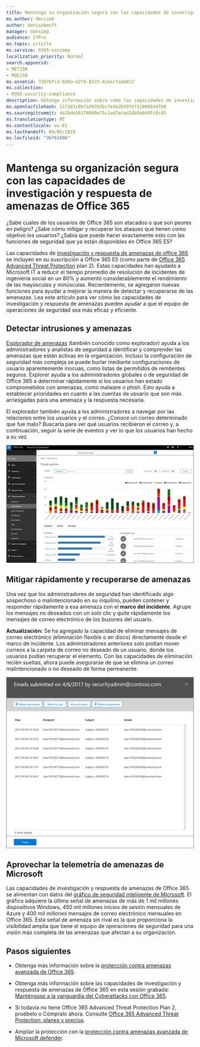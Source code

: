 ```yaml
---
title: Mantenga su organización segura con las capacidades de investigación y respuesta de amenazas de Office 365
ms.author: deniseb
author: denisebmsft
manager: dansimp
audience: ITPro
ms.topic: article
ms.service: O365-seccomp
localization_priority: Normal
search.appverid:
- MET150
- MOE150
ms.assetid: 3387bfc3-028a-42f4-8133-4cbecfaab812
ms.collection:
- M365-security-compliance
description: Obtenga información sobre cómo las capacidades de investigación y respuesta de las amenazas de Office 365 pueden ayudar a su organización a detectar intrusiones y amenazas, y mitigar rápidamente y recuperarse de amenazas.
ms.openlocfilehash: 217203c0bfa29352bc7e1b2b3976f11966034fb0
ms.sourcegitcommit: 4a2bde56178609e75c1ad7ecad2db5e049fc0c45
ms.translationtype: MT
ms.contentlocale: es-ES
ms.lasthandoff: 09/05/2019
ms.locfileid: "36761696"
---
```

# <a name="keep-your-organization-safe-with-office-365-threat-investigation-and-response-capabilities"></a>Mantenga su organización segura con las capacidades de investigación y respuesta de amenazas de Office 365

¿Sabe cuáles de los usuarios de Office 365 son atacados o que son peores en peligro? ¿Sabe cómo mitigar y recuperar los ataques que tienen como objetivo los usuarios? ¿Sabía que puede hacer exactamente esto con las funciones de seguridad que ya están disponibles en Office 365 E5? 
  
Las capacidades de [investigación y respuesta de amenazas de office 365](office-365-ti.md) se incluyen en su suscripción a Office 365 E5 (como parte de [Office 365 Advanced Threat Protection](office-365-atp.md) plan 2). Estas capacidades han ayudado a Microsoft IT a reducir el tiempo promedio de resolución de incidentes de ingeniería social en un 80% y aumentó considerablemente el rendimiento de las mayúsculas y minúsculas. Recientemente, se agregaron nuevas funciones para ayudar a mejorar la manera de detectar y recuperarse de las amenazas. Lea este artículo para ver cómo las capacidades de investigación y respuesta de amenazas pueden ayudar a que el equipo de operaciones de seguridad sea más eficaz y eficiente.
  
## <a name="detect-intrusions-and-threats"></a>Detectar intrusiones y amenazas

[Explorador de amenazas](threat-explorer.md) (también conocido como explorador) ayuda a los administradores y analistas de seguridad a identificar y comprender las amenazas que están activas en la organización. Incluso la configuración de seguridad más compleja se puede burlar mediante configuraciones de usuario aparentemente inocuas, como listas de permitidos de remitentes seguros. Explorer ayuda a los administradores globales o de seguridad de Office 365 a determinar rápidamente si los usuarios han estado comprometidos con amenazas, como malware o phish. Esto ayuda a establecer prioridades en cuanto a las cuentas de usuario que son más arriesgadas para una amenaza y la respuesta necesaria. 
  
El explorador también ayuda a los administradores a navegar por las relaciones entre los usuarios y el correo. ¿Conoce un correo determinado que fue malo? Buscarla para ver qué usuarios recibieron el correo y, a continuación, seguir la serie de eventos y ver lo que los usuarios han hecho a su vez.

![Captura de pantalla del explorador de amenazas en Office 365, con código de color por familia de malware](media/591338dd-252a-437d-b5f2-87aa42e74b0c.png)
  
## <a name="quickly-mitigate-and-recover-from-threats"></a>Mitigar rápidamente y recuperarse de amenazas

Una vez que los administradores de seguridad han identificado algo sospechoso o malintencionado en su inquilino, pueden contener y responder rápidamente a esa amenaza con el **marco del incidente**. Agrupe los mensajes no deseados con un solo clic y quite rápidamente los mensajes de correo electrónico de los buzones del usuario. 
  
 **Actualización:** Se ha agregado la capacidad de eliminar mensajes de correo electrónico (eliminación flexible o en disco) directamente desde el marco de incidente. Los administradores anteriores solo podían mover correos a la carpeta de correo no deseado de un usuario, donde los usuarios podían recuperar el elemento. Con las capacidades de eliminación recién sueltas, ahora puede asegurarse de que se elimina un correo malintencionado o no deseado de forma permanente. 
    
![Captura de pantalla de la lista de correo electrónico de corrección de incidentes](media/9d8452d3-d8d2-4b26-81f9-76396e08dd17.png)
  
## <a name="leverage-the-threat-telemetry-of-microsoft"></a>Aprovechar la telemetría de amenazas de Microsoft

Las capacidades de investigación y respuesta de amenazas de Office 365 se alimentan con datos del [gráfico de seguridad inteligente de Microsoft](https://go.microsoft.com/fwlink/?linkid=2036223). El gráfico adquiere la última señal de amenazas de más de 1 mil millones dispositivos Windows, 450 mil millones inicios de sesión mensuales de Azure y 400 mil millones mensajes de correo electrónico mensuales en Office 365. Esta señal de amenaza sin rival es la que proporciona la visibilidad amplia que tiene el equipo de operaciones de seguridad para una visión más completa de las amenazas que afectan a su organización. 
  
## <a name="next-steps"></a>Pasos siguientes

- Obtenga más información sobre la [protección contra amenazas avanzada de Office 365](office-365-atp.md).

- Obtenga más información sobre las capacidades de investigación y respuesta de amenazas de Office 365 en esta sesión grabada: [Manténgase a la vanguardia del Cyberattacks con Office 365](https://myignite.microsoft.com/videos/53723).

- Si todavía no tiene Office 365 Advanced Threat Protection Plan 2, pruébelo o Cómpralo ahora. Consulte [Office 365 Advanced Threat Protection: planes y precios](https://products.office.com/exchange/advance-threat-protection#pmg-allup-content).
    
- Ampliar la protección con la [protección contra amenazas avanzada de Microsoft defender](https://docs.microsoft.com/windows/security/threat-protection/microsoft-defender-atp/microsoft-defender-advanced-threat-protection).